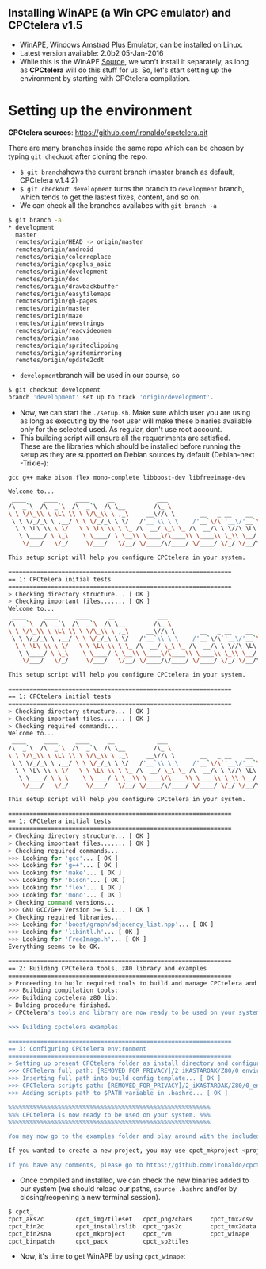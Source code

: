 ## Installing WinAPE (a Win CPC emulator) and CPCtelera v1.5
- WinAPE, Windows Amstrad Plus Emulator, can be installed on Linux.
- Latest version available: 2.0b2 	05-Jan-2016 
- While this is the WinAPE [Source](http://www.winape.net/downloads.jsp), we won't install it separately, as long as **CPCtelera** will do this stuff for us.
So, let's start setting up the environment by starting  with CPCtelera compilation.

# Setting up the environment

**CPCtelera sources**: https://github.com/lronaldo/cpctelera.git  

There are many branches inside the same repo which can be chosen by typing `git checkuot` after cloning the repo.
* `$ git branch`shows the current branch (master branch as default, CPCtelera v.1.4.2)  
* `$ git checkout development` turns the branch to `development` branch, which tends to get the lastest fixes, content, and so on.
* We can check all the branches availabes with `git branch -a`
```bash
$ git branch -a
* development
  master
  remotes/origin/HEAD -> origin/master
  remotes/origin/android
  remotes/origin/colorreplace
  remotes/origin/cpcplus_asic
  remotes/origin/development
  remotes/origin/doc
  remotes/origin/drawbackbuffer
  remotes/origin/easytilemaps
  remotes/origin/gh-pages
  remotes/origin/master
  remotes/origin/maze
  remotes/origin/newstrings
  remotes/origin/readvideomem
  remotes/origin/sna
  remotes/origin/spriteclipping
  remotes/origin/spritemirroring
  remotes/origin/update2cdt
```
- `development`branch will be used in our course, so
```bash
$ git checkout development
branch 'development' set up to track 'origin/development'.
```
- Now, we can start the `./setup.sh`. Make sure which user you are using as long as executing by the root user will make these binaries available only for the selected used. As regular, don't use root account.
- This building script will ensure all the requeriments are satisfied.   
These are the libraries which should be installed before running the setup as they are supported on Debian sources by default (Debian-next -Trixie-):
```
gcc g++ make bison flex mono-complete libboost-dev libfreeimage-dev
```
```bash
Welcome to...
 ____     ____     ____     __            ___
/\  _`\  /\  _`\  /\  _`\  /\ \__        /\_ \
\ \ \/\_\\ \ \L\ \\ \ \/\_\\ \ ,_\     __\//\ \       __   _ __    __
 \ \ \/_/_\ \ ,__/ \ \ \/_/_\ \ \/   /'__`\\ \ \    /'__`\/\`'__\/'__`\
  \ \ \L\ \\ \ \/   \ \ \L\ \\ \ \_ /\  __/ \_\ \_ /\  __/\ \ \//\ \L\.\_
   \ \____/ \ \_\    \ \____/ \ \__\\ \____\/\____\\ \____\\ \_\\ \__/.\_\
    \/___/   \/_/     \/___/   \/__/ \/____/\/____/ \/____/ \/_/ \/__/\/_/

This setup script will help you configure CPCtelera in your system.

===============================================================
== 1: CPCtelera initial tests
===============================================================
> Checking directory structure... [ OK ]
> Checking important files....... [ OK ]
Welcome to...
 ____     ____     ____     __            ___
/\  _`\  /\  _`\  /\  _`\  /\ \__        /\_ \
\ \ \/\_\\ \ \L\ \\ \ \/\_\\ \ ,_\     __\//\ \       __   _ __    __
 \ \ \/_/_\ \ ,__/ \ \ \/_/_\ \ \/   /'__`\\ \ \    /'__`\/\`'__\/'__`\
  \ \ \L\ \\ \ \/   \ \ \L\ \\ \ \_ /\  __/ \_\ \_ /\  __/\ \ \//\ \L\.\_
   \ \____/ \ \_\    \ \____/ \ \__\\ \____\/\____\\ \____\\ \_\\ \__/.\_\
    \/___/   \/_/     \/___/   \/__/ \/____/\/____/ \/____/ \/_/ \/__/\/_/

This setup script will help you configure CPCtelera in your system.

===============================================================
== 1: CPCtelera initial tests
===============================================================
> Checking directory structure... [ OK ]
> Checking important files....... [ OK ]
> Checking required commands...
Welcome to...
 ____     ____     ____     __            ___
/\  _`\  /\  _`\  /\  _`\  /\ \__        /\_ \
\ \ \/\_\\ \ \L\ \\ \ \/\_\\ \ ,_\     __\//\ \       __   _ __    __
 \ \ \/_/_\ \ ,__/ \ \ \/_/_\ \ \/   /'__`\\ \ \    /'__`\/\`'__\/'__`\
  \ \ \L\ \\ \ \/   \ \ \L\ \\ \ \_ /\  __/ \_\ \_ /\  __/\ \ \//\ \L\.\_
   \ \____/ \ \_\    \ \____/ \ \__\\ \____\/\____\\ \____\\ \_\\ \__/.\_\
    \/___/   \/_/     \/___/   \/__/ \/____/\/____/ \/____/ \/_/ \/__/\/_/

This setup script will help you configure CPCtelera in your system.

===============================================================
== 1: CPCtelera initial tests
===============================================================
> Checking directory structure... [ OK ]
> Checking important files....... [ OK ]
> Checking required commands...
>>> Looking for 'gcc'... [ OK ]
>>> Looking for 'g++'... [ OK ]
>>> Looking for 'make'... [ OK ]
>>> Looking for 'bison'... [ OK ]
>>> Looking for 'flex'... [ OK ]
>>> Looking for 'mono'... [ OK ]
> Checking command versions...
>>> GNU GCC/G++ Version >= 5.1... [ OK ]
> Checking required libraries...
>>> Looking for 'boost/graph/adjacency_list.hpp'... [ OK ]
>>> Looking for 'libintl.h'... [ OK ]
>>> Looking for 'FreeImage.h'... [ OK ]
Everything seems to be OK.

===============================================================
== 2: Building CPCtelera tools, z80 library and examples
===============================================================
> Proceeding to build required tools to build and manage CPCtelera and other software for Amstrad CPC (This might take a while, depending on your system).
>>> Building compilation tools:                                            100% [ OK ]
>>> Building cpctelera z80 lib:                                            100% [ OK ]
> Bulding procedure finished. 
> CPCtelera's tools and library are now ready to be used on your system.

>>> Building cpctelera examples:                                           100% [ OK ]

===============================================================
== 3: Configuring CPCtelera environment
===============================================================
> Setting up present CPCtelera folder as install directory and configuring routes and templates...
>>> CPCTelera full path: [REMOVED_FOR_PRIVACY]/2_iKASTAROAK/Z80/0_environment/cpctelera/cpctelera
>>> Inserting full path into build config template... [ OK ]
>>> CPCTelera scripts path: [REMOVED_FOR_PRIVACY]/2_iKASTAROAK/Z80/0_environment/cpctelera/cpctelera/tools/scripts
>>> Adding scripts path to $PATH variable in .bashrc... [ OK ]

%%%%%%%%%%%%%%%%%%%%%%%%%%%%%%%%%%%%%%%%%%%%%%%%%%%%%%%%%
%%% CPCtelera is now ready to be used on your system. %%%
%%%%%%%%%%%%%%%%%%%%%%%%%%%%%%%%%%%%%%%%%%%%%%%%%%%%%%%%%

You may now go to the examples folder and play around with the included example projects. Inside any project's folder, just type make to create CDT and DSK files for Amstrad CPC. In the src/ folder you will find C source code for each example. The cfg/ folder contains the building configuration for your project. Change everything as you like.

If you wanted to create a new project, you may use cpct_mkproject <project_folder>. This is a script that automates the creation of new projects. For convenience, it has been included in your $PATH environment variable (you need to open a new shell for this to take effect). You may create projects anywhere, provided you do not change CPCtelera's main folder location. 

If you have any comments, please go to https://github.com/lronaldo/cpctelera or send an email cpctelera@cheesetea.com. We hope you enjoy the library and expect to see your games comming out soon :).
```
- Once compiled and installed, we can check the new binaries added to our system (we should reload our paths, `source .bashrc` and/or by closing/reopening a new terminal session).
```bash
$ cpct_
cpct_aks2c         cpct_img2tileset   cpct_png2chars     cpct_tmx2csv
cpct_bin2c         cpct_installrslib  cpct_rgas2c        cpct_tmx2data
cpct_bin2sna       cpct_mkproject     cpct_rvm           cpct_winape
cpct_binpatch      cpct_pack          cpct_sp2tiles
```
- Now, it's time to get WinAPE by using `cpct_winape`:


